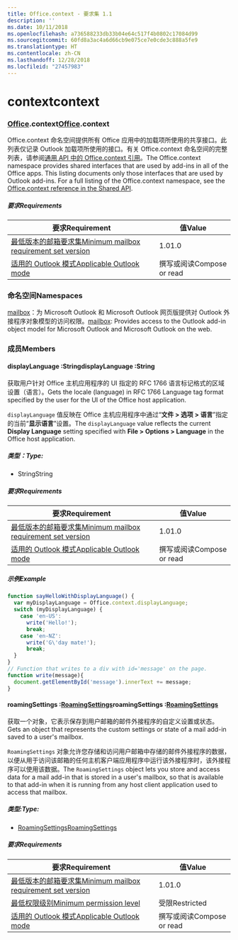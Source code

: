 ```yaml
---
title: Office.context - 要求集 1.1
description: ''
ms.date: 10/11/2018
ms.openlocfilehash: a736588233db33b04e64c517f4b0802c17084d99
ms.sourcegitcommit: 60fd8a3ac4a6d66cb9e075ce7e0cde3c888a5fe9
ms.translationtype: HT
ms.contentlocale: zh-CN
ms.lasthandoff: 12/28/2018
ms.locfileid: "27457983"
---
```

# <a name="context"></a><span data-ttu-id="e950e-102">context</span><span class="sxs-lookup"><span data-stu-id="e950e-102">context</span></span>

### <a name="officeofficemdcontext"></a><span data-ttu-id="e950e-103">[Office](Office.md).context</span><span class="sxs-lookup"><span data-stu-id="e950e-103">[Office](Office.md).context</span></span>

<span data-ttu-id="e950e-p101">Office.context 命名空间提供所有 Office 应用中的加载项所使用的共享接口。此列表仅记录 Outlook 加载项所使用的接口。有关 Office.context 命名空间的完整列表，请参阅[通用 API 中的 Office.context 引用](/javascript/api/office/office.context)。</span><span class="sxs-lookup"><span data-stu-id="e950e-p101">The Office.context namespace provides shared interfaces that are used by add-ins in all of the Office apps. This listing documents only those interfaces that are used by Outlook add-ins. For a full listing of the Office.context namespace, see the [Office.context reference in the Shared API](/javascript/api/office/office.context).</span></span>


##### <a name="requirements"></a><span data-ttu-id="e950e-106">要求</span><span class="sxs-lookup"><span data-stu-id="e950e-106">Requirements</span></span>

|<span data-ttu-id="e950e-107">要求</span><span class="sxs-lookup"><span data-stu-id="e950e-107">Requirement</span></span>| <span data-ttu-id="e950e-108">值</span><span class="sxs-lookup"><span data-stu-id="e950e-108">Value</span></span>|
|---|---|
|[<span data-ttu-id="e950e-109">最低版本的邮箱要求集</span><span class="sxs-lookup"><span data-stu-id="e950e-109">Minimum mailbox requirement set version</span></span>](/office/dev/add-ins/reference/requirement-sets/outlook-api-requirement-sets)| <span data-ttu-id="e950e-110">1.0</span><span class="sxs-lookup"><span data-stu-id="e950e-110">1.0</span></span>|
|[<span data-ttu-id="e950e-111">适用的 Outlook 模式</span><span class="sxs-lookup"><span data-stu-id="e950e-111">Applicable Outlook mode</span></span>](https://docs.microsoft.com/outlook/add-ins/#extension-points)| <span data-ttu-id="e950e-112">撰写或阅读</span><span class="sxs-lookup"><span data-stu-id="e950e-112">Compose or read</span></span>|

### <a name="namespaces"></a><span data-ttu-id="e950e-113">命名空间</span><span class="sxs-lookup"><span data-stu-id="e950e-113">Namespaces</span></span>

<span data-ttu-id="e950e-114">[mailbox](office.context.mailbox.md)：为 Microsoft Outlook 和 Microsoft Outlook 网页版提供对 Outlook 外接程序对象模型的访问权限。</span><span class="sxs-lookup"><span data-stu-id="e950e-114">[mailbox](office.context.mailbox.md): Provides access to the Outlook add-in object model for Microsoft Outlook and Microsoft Outlook on the web.</span></span>

### <a name="members"></a><span data-ttu-id="e950e-115">成员</span><span class="sxs-lookup"><span data-stu-id="e950e-115">Members</span></span>

####  <a name="displaylanguage-string"></a><span data-ttu-id="e950e-116">displayLanguage :String</span><span class="sxs-lookup"><span data-stu-id="e950e-116">displayLanguage :String</span></span>

<span data-ttu-id="e950e-117">获取用户针对 Office 主机应用程序的 UI 指定的 RFC 1766 语言标记格式的区域设置（语言）。</span><span class="sxs-lookup"><span data-stu-id="e950e-117">Gets the locale (language) in RFC 1766 Language tag format specified by the user for the UI of the Office host application.</span></span>

<span data-ttu-id="e950e-118">`displayLanguage` 值反映在 Office 主机应用程序中通过“**文件 > 选项 > 语言**”指定的当前“**显示语言**”设置。</span><span class="sxs-lookup"><span data-stu-id="e950e-118">The `displayLanguage` value reflects the current **Display Language** setting specified with **File > Options > Language** in the Office host application.</span></span>

##### <a name="type"></a><span data-ttu-id="e950e-119">类型：</span><span class="sxs-lookup"><span data-stu-id="e950e-119">Type:</span></span>

*   <span data-ttu-id="e950e-120">String</span><span class="sxs-lookup"><span data-stu-id="e950e-120">String</span></span>

##### <a name="requirements"></a><span data-ttu-id="e950e-121">要求</span><span class="sxs-lookup"><span data-stu-id="e950e-121">Requirements</span></span>

|<span data-ttu-id="e950e-122">要求</span><span class="sxs-lookup"><span data-stu-id="e950e-122">Requirement</span></span>| <span data-ttu-id="e950e-123">值</span><span class="sxs-lookup"><span data-stu-id="e950e-123">Value</span></span>|
|---|---|
|[<span data-ttu-id="e950e-124">最低版本的邮箱要求集</span><span class="sxs-lookup"><span data-stu-id="e950e-124">Minimum mailbox requirement set version</span></span>](/office/dev/add-ins/reference/requirement-sets/outlook-api-requirement-sets)| <span data-ttu-id="e950e-125">1.0</span><span class="sxs-lookup"><span data-stu-id="e950e-125">1.0</span></span>|
|[<span data-ttu-id="e950e-126">适用的 Outlook 模式</span><span class="sxs-lookup"><span data-stu-id="e950e-126">Applicable Outlook mode</span></span>](https://docs.microsoft.com/outlook/add-ins/#extension-points)| <span data-ttu-id="e950e-127">撰写或阅读</span><span class="sxs-lookup"><span data-stu-id="e950e-127">Compose or read</span></span>|

##### <a name="example"></a><span data-ttu-id="e950e-128">示例</span><span class="sxs-lookup"><span data-stu-id="e950e-128">Example</span></span>

```js
function sayHelloWithDisplayLanguage() {
  var myDisplayLanguage = Office.context.displayLanguage;
  switch (myDisplayLanguage) {
    case 'en-US':
      write('Hello!');
      break;
    case 'en-NZ':
      write('G\'day mate!');
      break;
  }
}
// Function that writes to a div with id='message' on the page.
function write(message){
  document.getElementById('message').innerText += message;
}
```

####  <a name="roamingsettings-roamingsettingsjavascriptapioutlook11officeroamingsettings"></a><span data-ttu-id="e950e-129">roamingSettings :[RoamingSettings](/javascript/api/outlook_1_1/office.RoamingSettings)</span><span class="sxs-lookup"><span data-stu-id="e950e-129">roamingSettings :[RoamingSettings](/javascript/api/outlook_1_1/office.RoamingSettings)</span></span>

<span data-ttu-id="e950e-130">获取一个对象，它表示保存到用户邮箱的邮件外接程序的自定义设置或状态。</span><span class="sxs-lookup"><span data-stu-id="e950e-130">Gets an object that represents the custom settings or state of a mail add-in saved to a user's mailbox.</span></span>

<span data-ttu-id="e950e-131">`RoamingSettings` 对象允许您存储和访问用户邮箱中存储的邮件外接程序的数据，以便从用于访问该邮箱的任何主机客户端应用程序中运行该外接程序时，该外接程序可以使用该数据。</span><span class="sxs-lookup"><span data-stu-id="e950e-131">The `RoamingSettings` object lets you store and access data for a mail add-in that is stored in a user's mailbox, so that is available to that add-in when it is running from any host client application used to access that mailbox.</span></span>

##### <a name="type"></a><span data-ttu-id="e950e-132">类型:</span><span class="sxs-lookup"><span data-stu-id="e950e-132">Type:</span></span>

*   [<span data-ttu-id="e950e-133">RoamingSettings</span><span class="sxs-lookup"><span data-stu-id="e950e-133">RoamingSettings</span></span>](/javascript/api/outlook_1_1/office.RoamingSettings)

##### <a name="requirements"></a><span data-ttu-id="e950e-134">要求</span><span class="sxs-lookup"><span data-stu-id="e950e-134">Requirements</span></span>

|<span data-ttu-id="e950e-135">要求</span><span class="sxs-lookup"><span data-stu-id="e950e-135">Requirement</span></span>| <span data-ttu-id="e950e-136">值</span><span class="sxs-lookup"><span data-stu-id="e950e-136">Value</span></span>|
|---|---|
|[<span data-ttu-id="e950e-137">最低版本的邮箱要求集</span><span class="sxs-lookup"><span data-stu-id="e950e-137">Minimum mailbox requirement set version</span></span>](/office/dev/add-ins/reference/requirement-sets/outlook-api-requirement-sets)| <span data-ttu-id="e950e-138">1.0</span><span class="sxs-lookup"><span data-stu-id="e950e-138">1.0</span></span>|
|[<span data-ttu-id="e950e-139">最低权限级别</span><span class="sxs-lookup"><span data-stu-id="e950e-139">Minimum permission level</span></span>](https://docs.microsoft.com/outlook/add-ins/understanding-outlook-add-in-permissions)| <span data-ttu-id="e950e-140">受限</span><span class="sxs-lookup"><span data-stu-id="e950e-140">Restricted</span></span>|
|[<span data-ttu-id="e950e-141">适用的 Outlook 模式</span><span class="sxs-lookup"><span data-stu-id="e950e-141">Applicable Outlook mode</span></span>](https://docs.microsoft.com/outlook/add-ins/#extension-points)| <span data-ttu-id="e950e-142">撰写或阅读</span><span class="sxs-lookup"><span data-stu-id="e950e-142">Compose or read</span></span>|